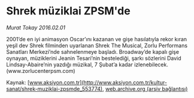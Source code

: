 # Shrek müziklai ZPSM'de

*Murat Tokay 2016.02.01*

<div class="pNewsDetailMainContent ctx_content" itemprop="articleBody">
 <p>
  2001’de en iyi animasyon Oscar’ını kazanan ve gişe hasılatıyla rekor kıran yeşil dev Shrek filminden uyarlanan Shrek The Musical, Zorlu Performans Sanatları Merkezi’nde sahnelenmeye başladı. Broadway’de kapalı gişe oynayan, müziklerini Jeanin Tesari’nin bestelediği, şarkı sözlerini David Lindsay-Abaire’nin yazdığı müzikal, 7 Şubat’a kadar izlenebilecek. (www.zorlucenterpsm.com)
 </p>
</div>


Kaynak: [www.aksiyon.com.tr](http://www.aksiyon.com.tr/kultur-sanat/shrek-muziklai-zpsmde_553774), [web.archive.org (arşiv bağlantısı)](http://web.archive.org/web/20160214232945/http://www.aksiyon.com.tr/kultur-sanat/shrek-muziklai-zpsmde_553774)
